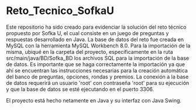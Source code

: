 # Reto_Tecnico_SofkaU

Este repositorio ha sido creado para evidenciar la solución del reto técnico propuesto por Sofka U, el cual consiste en un juego de preguntas y respuestas desarrollado en Java. La base de datos del reto fue creada en MySQL con la herramienta MySQL Workbench 8.0. Para la importación de la misma, ubiqué en la carpeta del proyecto, específicamente en la ruta src/main/java/BD/Sofka_BD los archivos SQL para la importación de la base de datos. Es importante que se haga correctamente la importación ya que ahí se encuentran las instrucciones necesarias para la creación automática del banco de preguntas, opciones, rondas y premios. La conexión a la base de datos requerirá un usuario 'root' con contraseña 'root' para su ejecución y que la base de datos se esté ejecutando en el puerto 3306.

El proyecto está hecho netamente en Java y su interfaz con Java Swing.
